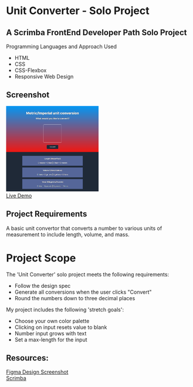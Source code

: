 # Unit Converter - Solo Project
## A Scrimba FrontEnd Developer Path Solo Project
Programming Languages and Approach Used
<ul>
<li>HTML</li>
<li>CSS</li>
 <li>CSS-Flexbox</li>
<li>Responsive Web Design</li>
</ul>
 
## Screenshot
 <img src="project-screenshot.png" width=50% height=50%><br>
 [Live Demo](https://9tfdev-m3-solo-unit-converter.netlify.app/)
 
## Project Requirements
 A basic unit convertor that converts a number to various units of measurement to include length, volume, and mass.
 
 # Project Scope
 The 'Unit Converter' solo project meets the following requirements:
 <ul>
 <li>Follow the design spec</li>
 <li>Generate all conversions when the user clicks "Convert"</li>
 <li>Round the numbers down to three decimal places</li>
 </ul>
 
 My project includes the following 'stretch goals':
 <ul>
<li>Choose your own color palette</li>
<li>Clicking on input resets value to blank</li>
<li>Number input grows with text</li>
<li>Set a max-length for the input</li>
 </ul>
 
 ## Resources:
 [Figma Design Screenshot](https://github.com/famanakis/Scrimba/blob/main/m03-solo-unit-converter/figma-design.png)<br>
 [Scrimba](https://scrimba.com/)
 
 
